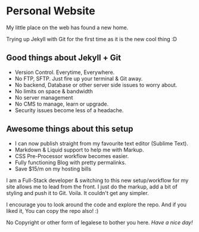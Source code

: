 Personal Website
=================

My little place on the web has found a new home.

Trying up Jekyll with Git for the first time as it is the new cool thing :D

## Good things about Jekyll + Git

- Version Control. Everytime, Everywhere. 
- No FTP, SFTP. Just fire up your terminal & Git away.
- No backend, Database or other server side issues to worry about.
- No limits on space & bandwidth
- No server management
- No CMS to manage, learn or upgrade.
- Security issues become less of a headache.

## Awesome things about this setup

- I can now publish straight from my favourite text editor (Sublime Text).
- Markdown & Liquid support to help me with Markup.
- CSS Pre-Processor workflow becomes easier.
- Fully functioning Blog with pretty permalinks.
- Save $15/m on my hosting bills

I am a Full-Stack developer & switching to this new setup/workflow for my site allows me to lead from the front. 
I just do the markup, add a bit of styling and push it to Git. Voila. It couldn't get any simpler. 

I encourage you to look around the code and explore the repo. And if you liked it, You can copy the repo also! :)

No Copyright or other form of legalese to bother you here. 
*Have a nice day!*
